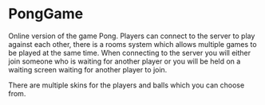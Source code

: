 # PongGame
Online version of the game Pong. Players can connect to the server to play against each other, there is a rooms system which allows multiple games to be played at the same time. When connecting to the server you will either join someone who is waiting for another player or you will be held on a waiting screen waiting for another player to join.

There are multiple skins for the players and balls which you can choose from.
